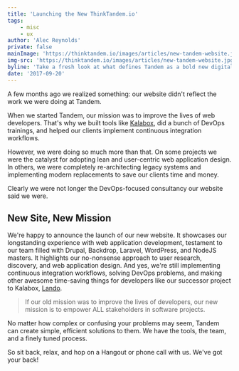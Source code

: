 ```yaml
---
title: 'Launching the New ThinkTandem.io'
tags:
    - misc
    - ux
author: 'Alec Reynolds'
private: false
mainImage: 'https://thinktandem.io/images/articles/new-tandem-website.jpg'
img-src: 'https://thinktandem.io/images/articles/new-tandem-website.jpg'
byline: 'Take a fresh look at what defines Tandem as a bold new digital agency.'
date: '2017-09-20'
---
```


A few months ago we realized something: our website didn't reflect the work we were doing at Tandem.

When we started Tandem, our mission was to improve the lives of web developers. That's why we built tools like [Kalabox](https://www.kalabox.io), did a bunch of DevOps trainings, and helped our clients implement continuous integration workflows.

However, we were doing so much more than that. On some projects we were the catalyst for adopting lean and user-centric web application design. In others, we were completely re-architecting legacy systems and implementing modern replacements to save our clients time and money.

Clearly we were not longer the DevOps-focused consultancy our website said we were.

## New Site, New Mission

We're happy to announce the launch of our new website. It showcases our longstanding experience with web application development, testament to our team filled with Drupal, Backdrop, Laravel, WordPress, and NodeJS masters. It highlights our no-nonsense approach to user research, discovery, and web application design. And yes, we're still implementing continuous integration workflows, solving DevOps problems, and making other awesome time-saving things for developers like our successor project to Kalabox, [Lando](https://docs.lndo.io).

> If our old mission was to improve the lives of developers, our new mission is to empower ALL stakeholders in software projects.

No matter how complex or confusing your problems may seem, Tandem can create simple, efficient solutions to them. We have the tools, the team, and a finely tuned process.

So sit back, relax, and hop on a Hangout or phone call with us. We've got your back!
